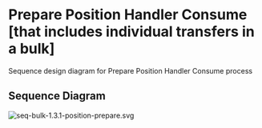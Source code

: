 # Prepare Position Handler Consume [that includes individual transfers in a bulk]

Sequence design diagram for Prepare Position Handler Consume process

## Sequence Diagram

![seq-bulk-1.3.1-position-prepare.svg](../assets/diagrams/sequence/seq-bulk-1.3.1-position-prepare.svg)
